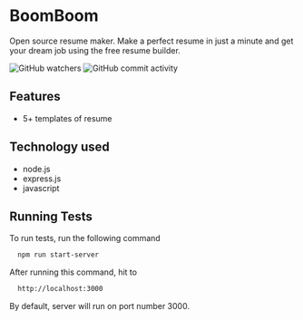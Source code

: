 
# BoomBoom
Open source resume maker. Make a perfect resume in just a minute and get your dream job using the free resume builder.

![GitHub watchers](https://img.shields.io/github/watchers/viveknimbolkar/BoomBoom?style=social) ![GitHub commit activity](https://img.shields.io/github/commit-activity/y/viveknimbolkar/BoomBoom?style=plastic)
## Features

 - 5+ templates of resume

  
## Technology used

- node.js
- express.js
- javascript

  
## Running Tests

To run tests, run the following command

```bash
  npm run start-server
```

After running this command, hit to 
```bash
  http://localhost:3000
```    

By default, server will run on port number 3000.
